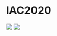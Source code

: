 # IAC2020
![](https://github.com/MaxStolktirbig/IAC2020/workflows/Development%20Build/badge.svg)
![](https://github.com/MaxStolktirbig/IAC2020/workflows/Master%20Build/badge.svg)
